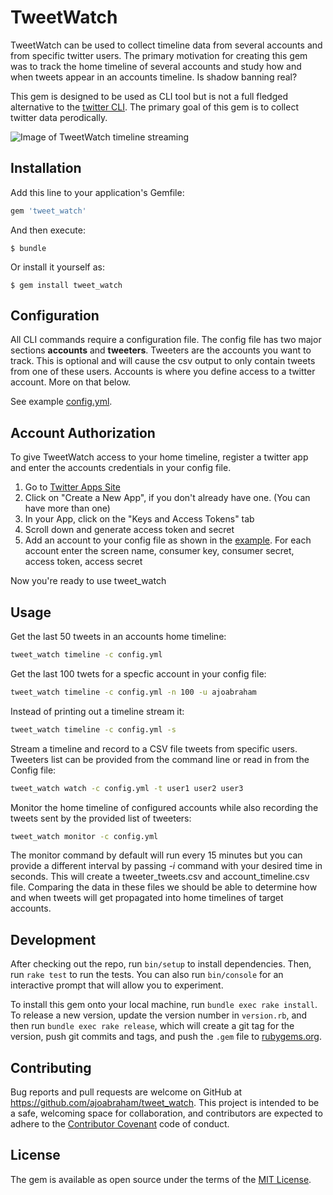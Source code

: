 # TweetWatch

TweetWatch can be used to collect timeline data from several accounts and from specific twitter users.  The primary motivation for creating this gem was to track the home timeline of several accounts and study how and when tweets appear in an accounts timeline.  Is shadow banning real?

This gem is designed to be used as CLI tool but is not a full fledged alternative to the [twitter CLI](https://github.com/sferik/t).  The primary goal of this gem is to collect twitter data perodically.

![Image of TweetWatch timeline streaming](timeline_streaming)

## Installation

Add this line to your application's Gemfile:

```ruby
gem 'tweet_watch'
```

And then execute:

    $ bundle

Or install it yourself as:

    $ gem install tweet_watch

## Configuration

All CLI commands require a configuration file.  The config file has two major sections **accounts** and **tweeters**.  Tweeters are the accounts you want to track.  This is optional and will cause the csv output to only contain tweets from one of these users.  Accounts is where you define access to a twitter account. More on that below.

See example [config.yml](config.yml). 

## Account Authorization

To give TweetWatch access to your home timeline, register a twitter app and enter the accounts credentials in your config file. 
1. Go to [Twitter Apps Site](https://apps.twitter.com/)
2. Click on "Create a New App", if you don't already have one. (You can have more than one)
3. In your App, click on the "Keys and Access Tokens" tab
4. Scroll down and generate access token and secret
5. Add an account to your config file as shown in the [example](config.yml).  For each account enter the screen name, consumer key, consumer secret, access token, access secret

Now you're ready to use tweet_watch

## Usage

Get the last 50 tweets in an accounts home timeline:

```sh
tweet_watch timeline -c config.yml
```

Get the last 100 twets for a specfic account in your config file:

```sh
tweet_watch timeline -c config.yml -n 100 -u ajoabraham
```

Instead of printing out a timeline stream it:

```sh
tweet_watch timeline -c config.yml -s
```

Stream a timeline and record to a CSV file tweets from specific users.  Tweeters list can be provided from the command line or read in from the Config file:

```sh
tweet_watch watch -c config.yml -t user1 user2 user3
```

Monitor the home timeline of configured accounts while also recording the tweets sent by the provided list of tweeters:
```sh
tweet_watch monitor -c config.yml
```

The monitor command by default will run every 15 minutes but you can provide a different interval by passing _-i_ command with your desired time in seconds.  This will create a tweeter_tweets.csv and account_timeline.csv file.  Comparing the data in these files we should be able to determine how and when tweets will get propagated into home timelines of target accounts.

## Development

After checking out the repo, run `bin/setup` to install dependencies. Then, run `rake test` to run the tests. You can also run `bin/console` for an interactive prompt that will allow you to experiment.

To install this gem onto your local machine, run `bundle exec rake install`. To release a new version, update the version number in `version.rb`, and then run `bundle exec rake release`, which will create a git tag for the version, push git commits and tags, and push the `.gem` file to [rubygems.org](https://rubygems.org).

## Contributing

Bug reports and pull requests are welcome on GitHub at https://github.com/ajoabraham/tweet_watch. This project is intended to be a safe, welcoming space for collaboration, and contributors are expected to adhere to the [Contributor Covenant](http://contributor-covenant.org) code of conduct.


## License

The gem is available as open source under the terms of the [MIT License](http://opensource.org/licenses/MIT).


